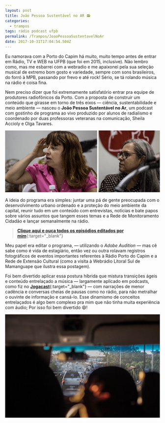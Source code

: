 ```yaml
---
layout: post
title: João Pessoa Sustentável no AR 📻
categories:
  - trampos
tags: rádio podcast ufpb
permalink: /Trampos/JoaoPessoaSustentavelNoAr
date: 2017-10-31T17:04:54.504Z
---
```

Eu namorava com a Porto do Capim há muito, muito tempo antes de entrar em Rádio, TV e WEB na UFPB (que foi em 2015, inclusive). Não lembro como, mas me esbarrei com a webradio e me apaixonei pela sua seleção musical de extremo bom gosto e variedade, sempre com sons brasileiros, do forró à MPB, passando por frevo e até rock! Sério, se tá rolando música na rádio é coisa fina.

Nem preciso dizer que foi extremamente satisfatório entrar pra equipe de produtores radiofônicos da Porto. Com a proposta de construir um conteúdo que girasse em torno de três eixos — ciência, sustentabilidade e meio ambiente — nasceu o **João Pessoa Sustentável no Ar**, um podcast com gostinho de programa ao vivo produzido por alunos de radialismo e coordenado por duas professoras veteranas na comunicação, Sheila Accioly e Olga Tavares.

![imagem de Sheila Accioly e Olga Tavares](/images/uploads/joaopessoasustentavelnoar02.png "Sheila Accioly e Olga Tavares, respectivamente")

A ideia do programa era simples: juntar uma pá de gente preocupada com o desenvolvimento urbano ordenado e a proteção do meio ambiente da capital, reunir tudo em um conteúdo com entrevistas, notícias e bate papos sobre vários assuntos que tangem esses temas e a Rede de Monitoramento Cidadão e lançar semanalmente na rádio.

> [**Clique aqui e ouça todos os episódios editados por mim**](https://www.mixcloud.com/JPsustentavel/){:target="_blank"}

Meu papel era editar o programa, — utilizando o *Adobe Audition* — mas cê sabe como é vida de estagiário, então vez ou outra rolavam registros fotográficos de eventos importantes referentes à Rádio Porto do Capim e a Rede de Extensão Cultural (como a visita à Webrádio Litoral Sul de Mamanguape que ilustra essa postagem).

Foi bem divertido aplicar essa postura híbrida que mistura transições ágeis e conteúdo entrelaçado a música — largamente aplicado em podcasts, como fiz no [**Jogacast**](/Jogos/JOGACAST){:target="_blank"} — com narrações de menor cadência e conversas cheias de pausas como no rádio, para não metralhar o ouvinte de informação e cansá-lo. Esse dinamismo de conceitos entrelaçados é algo bem complexo pra mim que não tinha muita experiência com áudio; Por isso foi bem divertido 😄!

![imagem dentro de um carro, mostrando o tráfego numa BR](/images/uploads/joaopessoasustentavelnoar.jpeg)